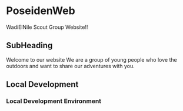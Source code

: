 # PoseidenWeb

WadiElNile Scout Group Website!!

## SubHeading

Welcome to our website
We are a group of young people who love the outdoors and want to share our adventures with you.

## Local Development

### Local Development Environment
   

